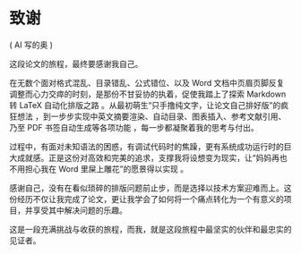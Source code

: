 # 致谢

( AI 写的奥 ) 

这段论文的旅程，最终要感谢我自己。

在无数个面对格式混乱、目录错乱、公式错位、以及 Word 文档中页眉页脚反复调整而心力交瘁的时刻，是那份不甘妥协的执着，促使我踏上了探索 Markdown 转 LaTeX 自动化排版之路 。从最初萌生“只手撸纯文字，让论文自己排好版”的疯狂想法 ，到一步步实现中英文摘要渲染、自动目录、图表插入、参考文献引用、乃至 PDF 书签自动生成等各项功能 ，每一步都凝聚着我的思考与付出。


过程中，有面对未知语法的困惑，有调试代码时的焦躁，更有系统成功运行时的巨大成就感。正是这份对高效和完美的追求，支撑我将设想变为现实，让“妈妈再也不用担心我在 Word 里屎上雕花”的愿景得以实现 。

感谢自己，没有在看似琐碎的排版问题前止步，而是选择以技术方案迎难而上。这份经历不仅让我完成了论文，更让我学会了如何将一个痛点转化为一个有意义的项目，并享受其中解决问题的乐趣。

这是一段充满挑战与收获的旅程，而我，就是这段旅程中最坚实的伙伴和最忠实的见证者。